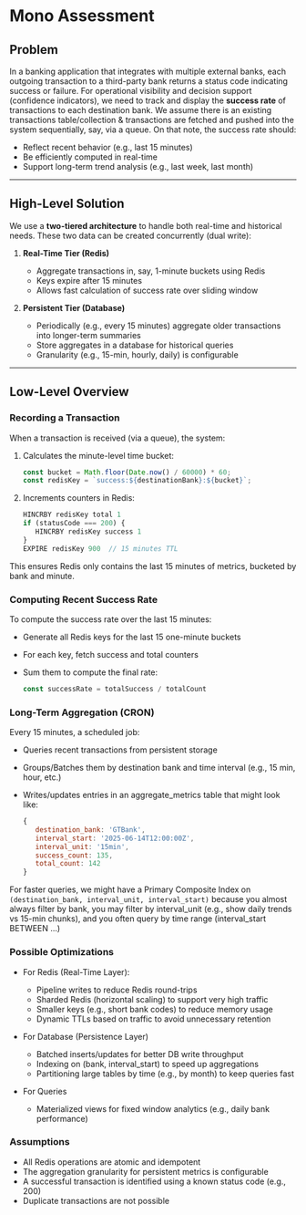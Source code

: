 # Mono Assessment

## Problem

In a banking application that integrates with multiple external banks, each outgoing transaction to a third-party bank returns a status code indicating success or failure. For operational visibility and decision support (confidence indicators), we need to track and display the **success rate** of transactions to each destination bank. We assume there is an existing transactions table/collection & transactions are fetched and pushed into the system sequentially, say, via a queue. On that note, the success rate should:

- Reflect recent behavior (e.g., last 15 minutes)
- Be efficiently computed in real-time
- Support long-term trend analysis (e.g., last week, last month)

---

## High-Level Solution

We use a **two-tiered architecture** to handle both real-time and historical needs. These two data can be created concurrently (dual write):

1. **Real-Time Tier (Redis)**  
   - Aggregate transactions in, say, 1-minute buckets using Redis
   - Keys expire after 15 minutes
   - Allows fast calculation of success rate over sliding window

2. **Persistent Tier (Database)**  
   - Periodically (e.g., every 15 minutes) aggregate older transactions into longer-term summaries
   - Store aggregates in a database for historical queries
   - Granularity (e.g., 15-min, hourly, daily) is configurable

---

## Low-Level Overview

### Recording a Transaction

When a transaction is received (via a queue), the system:

1. Calculates the minute-level time bucket:
   ```js
   const bucket = Math.floor(Date.now() / 60000) * 60;
   const redisKey = `success:${destinationBank}:${bucket}`;


2. Increments counters in Redis:
   ```js
   HINCRBY redisKey total 1
   if (statusCode === 200) {
      HINCRBY redisKey success 1
   }
   EXPIRE redisKey 900  // 15 minutes TTL

This ensures Redis only contains the last 15 minutes of metrics, bucketed by bank and minute.


### Computing Recent Success Rate
To compute the success rate over the last 15 minutes:

- Generate all Redis keys for the last 15 one-minute buckets
- For each key, fetch success and total counters
- Sum them to compute the final rate:

   ```js
   const successRate = totalSuccess / totalCount

### Long-Term Aggregation (CRON)
Every 15 minutes, a scheduled job:
- Queries recent transactions from persistent storage
- Groups/Batches them by destination bank and time interval (e.g., 15 min, hour, etc.)
- Writes/updates entries in an aggregate_metrics table that might look like:

   ```js
   {
      destination_bank: 'GTBank',
      interval_start: '2025-06-14T12:00:00Z',
      interval_unit: '15min',
      success_count: 135,
      total_count: 142
  }

For faster queries, we might have a Primary Composite Index on `(destination_bank, interval_unit, interval_start)` because you almost always filter by bank, you may filter by interval_unit (e.g., show daily trends vs 15-min chunks), and you often query by time range (interval_start BETWEEN ...)

### Possible Optimizations

- For Redis (Real-Time Layer):
  -  Pipeline writes to reduce Redis round-trips
  -  Sharded Redis (horizontal scaling) to support very high traffic
  -  Smaller keys (e.g., short bank codes) to reduce memory usage
  -  Dynamic TTLs based on traffic to avoid unnecessary retention

- For Database (Persistence Layer)
  -  Batched inserts/updates for better DB write throughput
  -  Indexing on (bank, interval_start) to speed up aggregations
  -  Partitioning large tables by time (e.g., by month) to keep queries fast

- For Queries
  -  Materialized views for fixed window analytics (e.g., daily bank performance)

### Assumptions
- All Redis operations are atomic and idempotent
- The aggregation granularity for persistent metrics is configurable
- A successful transaction is identified using a known status code (e.g., 200)
- Duplicate transactions are not possible
